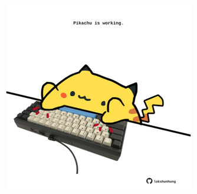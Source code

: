 <!-- built at 27/05/2023, 22:01:01 UTC -->
<p align="center">
  <img width="500" height="500" src="./ReadmeImage.svg">
</p>
